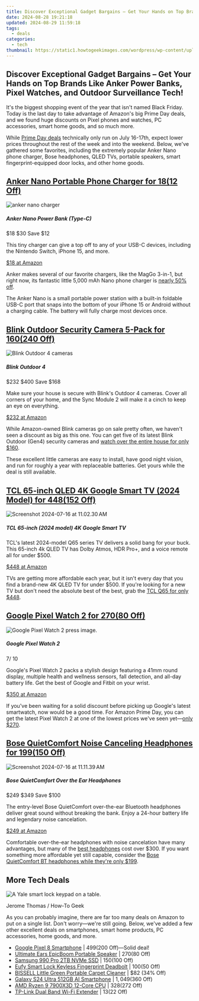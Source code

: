 ```yaml
---
title: Discover Exceptional Gadget Bargains – Get Your Hands on Top Brands Like Anker Power Banks, Pixel Watches, and Outdoor Surveillance Tech!
date: 2024-08-28 19:21:18
updated: 2024-08-29 11:59:18
tags:
  - deals
categories:
  - tech
thumbnail: https://static1.howtogeekimages.com/wordpress/wp-content/uploads/2024/07/htg-weekly-deals.jpg
---
```


## Discover Exceptional Gadget Bargains – Get Your Hands on Top Brands Like Anker Power Banks, Pixel Watches, and Outdoor Surveillance Tech!

It's the biggest shopping event of the year that isn't named Black Friday. Today is the last day to take advantage of Amazon's big Prime Day deals, and we found huge discounts on Pixel phones and watches, PC accessories, smart home goods, and so much more.

 While [Prime Day deals](https://unlock-android.techidaily.com/in-2024-still-using-pattern-locks-with-xiaomi-redmi-12-5g-tips-tricks-and-helpful-advice-by-drfone-android/) technically only run on July 16-17th, expect lower prices throughout the rest of the week and into the weekend. Below, we've gathered some favorites, including the extremely popular Anker Nano phone charger, Bose headphones, QLED TVs, portable speakers, smart fingerprint-equipped door locks, and other home goods.

## [Anker Nano Portable Phone Charger for $18 ($12 Off)](https://www.amazon.com/dp/B0C6XLMQNZ?tag=htgprimedaysite-20) 

![anker nano charger](https://static1.howtogeekimages.com/wordpress/wp-content/uploads/2023/12/anker-nano-charger.png) 

#####  Anker Nano Power Bank (Type-C)

$18 $30 Save $12 

This tiny charger can give a top off to any of your USB-C devices, including the Nintendo Switch, iPhone 15, and more. 

[$18 at Amazon](https://www.amazon.com/dp/B0C6XLMQNZ?tag=htgprimedaysite-20) 

 Anker makes several of our favorite chargers, like the MagGo 3-in-1, but right now, its fantastic little 5,000 mAh Nano phone charger is [nearly 50% off](https://www.amazon.com/dp/B0C6XLMQNZ?tag=htgprimedaysite-20).

 The Anker Nano is a small portable power station with a built-in foldable USB-C port that snaps into the bottom of your iPhone 15 or Android without a charging cable. The battery will fully charge most devices once.

## [Blink Outdoor Security Camera 5-Pack for $160 ($240 Off)](https://www.amazon.com/Blink-Outdoor-4th-Gen-5-Camera/dp/B0B1N4LM4J?tag=htgprimedaysite-20) 

![Blink Outdoor 4 cameras](https://static1.howtogeekimages.com/wordpress/wp-content/uploads/2024/04/screenshot-2024-04-09-at-10-05-38-am.jpg) 

#####  Blink Outdoor 4

$232 $400 Save $168 

Make sure your house is secure with Blink's Outdoor 4 cameras. Cover all corners of your home, and the Sync Module 2 will make it a cinch to keep an eye on everything.  

[$232 at Amazon](https://www.amazon.com/Blink-Outdoor-4th-Gen-5-Camera/dp/B0B1N4LM4J?tag=htgprimedaysite-20) 

 While Amazon-owned Blink cameras go on sale pretty often, we haven't seen a discount as big as this one. You can get five of its latest Blink Outdoor (Gen4) security cameras and [watch over the entire house for only $160](https://www.amazon.com/Blink-Outdoor-4th-Gen-5-Camera/dp/B0B1N4LM4J?tag=htgprimedaysite-20).

 These excellent little cameras are easy to install, have good night vision, and run for roughly a year with replaceable batteries. Get yours while the deal is still available.

## [TCL 65-inch QLED 4K Google Smart TV (2024 Model) for $448 ($152 Off)](https://www.amazon.com/TCL-65Q651G-Accelerator-Streaming-Television/dp/B0CZMG5X67?tag=htgprimedaysite-20) 

![Screenshot 2024-07-16 at 11.02.30 AM](https://static1.howtogeekimages.com/wordpress/wp-content/uploads/2024/07/screenshot-2024-07-16-at-11-02-30-am.jpg) 

#####  TCL 65-inch (2024 model) 4K Google Smart TV

TCL's latest 2024-model Q65 series TV delivers a solid bang for your buck. This 65-inch 4k QLED TV has Dolby Atmos, HDR Pro+, and a voice remote all for under $500\. 

[$448 at Amazon](https://www.amazon.com/TCL-65Q651G-Accelerator-Streaming-Television/dp/B0CZMG5X67?tag=htgprimedaysite-20) 

 TVs are getting more affordable each year, but it isn't every day that you find a brand-new 4K QLED TV for under $500\. If you're looking for a new TV but don't need the absolute best of the best, grab the [TCL Q65 for only $448](https://www.amazon.com/TCL-65Q651G-Accelerator-Streaming-Television/dp/B0CZMG5X67?tag=htgprimedaysite-20).

## [Google Pixel Watch 2 for $270 ($80 Off)](https://www.amazon.com/dp/B0CCQ7DNQL?tag=htgprimedaysite-20) 

![Google Pixel Watch 2 press image.](https://static1.howtogeekimages.com/wordpress/wp-content/uploads/2023/12/screenshot-2023-12-05-at-12-01-41-pm.jpg) 

#####  Google Pixel Watch 2

7/ 10 

Google's Pixel Watch 2 packs a stylish design featuring a 41mm round display, multiple health and wellness sensors, fall detection, and all-day battery life. Get the best of Google and Fitbit on your wrist. 

[$350 at Amazon](https://www.amazon.com/dp/B0CCQ7DNQL?tag=htgprimedaysite-20&th=1) 

 If you've been waiting for a solid discount before picking up Google's latest smartwatch, now would be a good time. For Amazon Prime Day, you can get the latest Pixel Watch 2 at one of the lowest prices we've seen yet—[only $270](https://www.amazon.com/dp/B0CCQ7DNQL?tag=htgprimedaysite-20).

## [Bose QuietComfort Noise Canceling Headphones for $199 ($150 Off)](https://www.amazon.com/dp/B0CCZ1SQ8G?tag=htgprimedaysite-20) 

![Screenshot 2024-07-16 at 11.11.39 AM](https://static1.howtogeekimages.com/wordpress/wp-content/uploads/2024/07/screenshot-2024-07-16-at-11-11-39-am.jpg) 

#####  Bose QuietComfort Over the Ear Headphones

$249 $349 Save $100 

The entry-level Bose QuietComfort over-the-ear Bluetooth headphones deliver great sound without breaking the bank. Enjoy a 24-hour battery life and legendary noise cancelation. 

[$249 at Amazon](https://www.amazon.com/dp/B0CCZC9J1V?tag=htgprimedaysite-20) 

 Comfortable over-the-ear headphones with noise cancelation have many advantages, but many of the [best headphones](https://mondly-stories.techidaily.com/perfezionamento-dei-numeri-italiani-per-la-comunicazione-da-1-1000/) cost over $300\. If you want something more affordable yet still capable, consider the [Bose QuietComfort BT headphones while they're only $199](https://www.amazon.com/dp/B0CCZ1SQ8Ghttps://www.amazon.com/dp/B0CCZC9J1V?tag=htgprimedaysite-20).

##  More Tech Deals

![A Yale smart lock keypad on a table.](https://static1.howtogeekimages.com/wordpress/wp-content/uploads/2024/06/a-yale-smart-lock-keypad-on-a-table.jpg) 

Jerome Thomas / How-To Geek

 As you can probably imagine, there are far too many deals on Amazon to put on a single list. Don't worry—we're still going. Below, we've added a few other excellent deals on smartphones, smart home products, PC accessories, home goods, and more.

* [Google Pixel 8 Smartphone](https://www.amazon.com/Google-Pixel-Unlocked-Smartphone-Advanced/dp/B0CGTD5KVT/?tag=htgprimedaysite-20) | $499 ($200 Off)—Solid deal!
* [Ultimate Ears EpicBoom Portable Speaker](https://www.amazon.com/EPICBOOM-Portable-Wireless-Bluetooth-Waterproof/dp/B0BPC7K89B?tag=htgprimedaysite-20) | $270 ($80 Off)
* [Samsung 990 Pro 2TB NVMe SSD](https://www.amazon.com/SAMSUNG-Internal-Expansion-MZ-V9P2T0B-AM/dp/B0BHJJ9Y77?tag=htgprimedaysite-20) | $150 ($100 Off)
* [Eufy Smart Lock Keyless Fingerprint Deadbolt](https://www.amazon.com/eufy-Security-Fingerprint-Deadbolt-Waterproof/dp/B0CYYZ6WRW/?tag=htgprimedaysite-20) | $100 ($50 Off)
* [BISSELL Little Green Portable Carpet Cleaner](https://www.amazon.com/Bissell-Multi-Purpose-Portable-Upholstery-1400B/dp/B0016HF5GK?tag=htgprimedaysite-20) | $82 (34% Off)
* [Galaxy S24 Ultra 512GB AI Smartphone](https://www.amazon.com/SAMSUNG-Smartphone-Unlocked-Android-Titanium/dp/B0CMDMKQB7?tag=htgprimedaysite-20) | $1,049 ($360 Off)
* [AMD Ryzen 9 7900X3D 12-Core CPU](https://www.amazon.com/AMD-RyzenTM-7900X3D-24-Thread-Processor/dp/B0BTRRNK7T?tag=htgprimedaysite-20) | $328 ($272 Off)
* [TP-Link Dual Band Wi-Fi Extender](https://www.amazon.com/TP-Link-AC750-WiFi-Range-Extender/dp/B07N1WW638?tag=htgprimedaysite-20) | $13 ($22 Off)

<ins class="adsbygoogle"
     style="display:block"
     data-ad-format="autorelaxed"
     data-ad-client="ca-pub-7571918770474297"
     data-ad-slot="1223367746"></ins>



<ins class="adsbygoogle"
     style="display:block"
     data-ad-client="ca-pub-7571918770474297"
     data-ad-slot="8358498916"
     data-ad-format="auto"
     data-full-width-responsive="true"></ins>
